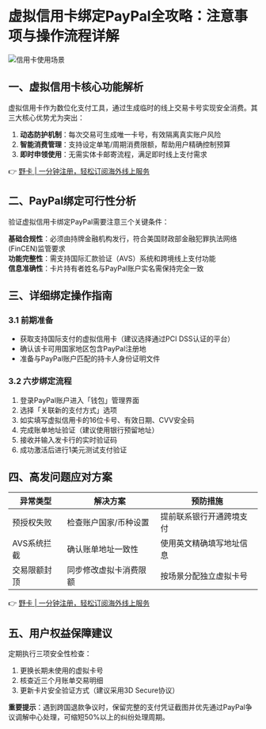 # 虚拟信用卡绑定PayPal全攻略：注意事项与操作流程详解

![信用卡使用场景](https://bbtdd.com/wp-content/uploads/img/62009091966813.webp)

## 一、虚拟信用卡核心功能解析
虚拟信用卡作为数位化支付工具，通过生成临时的线上交易卡号实现安全消费。其三大核心优势尤为突出：

1. **动态防护机制**：每次交易可生成唯一卡号，有效隔离真实账户风险
2. **智能消费管理**：支持设定单笔/周期消费限额，帮助用户精确控制预算
3. **即时申领使用**：无需实体卡邮寄流程，满足即时线上支付需求

👉 [野卡 | 一分钟注册，轻松订阅海外线上服务](https://bbtdd.com/yeka)

## 二、PayPal绑定可行性分析
验证虚拟信用卡绑定PayPal需要注意三个关键条件：

**基础合规性**：必须由持牌金融机构发行，符合美国财政部金融犯罪执法网络(FinCEN)监管要求  
**功能完整性**：需支持国际汇款验证（AVS）系统和跨境线上支付功能  
**信息准确性**：卡片持有者姓名与PayPal账户实名需保持完全一致

## 三、详细绑定操作指南

### 3.1 前期准备
- 获取支持国际支付的虚拟信用卡（建议选择通过PCI DSS认证的平台）
- 确认该卡可用国家地区包含PayPal注册地
- 准备与PayPal账户匹配的持卡人身份证明文件

### 3.2 六步绑定流程
1. 登录PayPal账户进入「钱包」管理界面
2. 选择「关联新的支付方式」选项
3. 如实填写虚拟信用卡的16位卡号、有效日期、CVV安全码
4. 完成账单地址验证（建议使用银行预留地址）
5. 接收并输入发卡行的实时验证码
6. 成功激活后进行1美元测试支付验证

## 四、高发问题应对方案

| 异常类型 | 解决方案 | 预防措施 |
|---------|---------|---------|
| 预授权失败 | 检查账户国家/币种设置 | 提前联系银行开通跨境支付 |
| AVS系统拦截 | 确认账单地址一致性 | 使用英文精确填写地址信息 |
| 交易限额封顶 | 同步修改虚拟卡消费限额 | 按场景分配独立虚拟卡号 |

👉 [野卡 | 一分钟注册，轻松订阅海外线上服务](https://bbtdd.com/yeka)

## 五、用户权益保障建议
定期执行三项安全性检查：
1. 更换长期未使用的虚拟卡号
2. 核查近三个月账单交易明细
3. 更新卡片安全验证方式（建议采用3D Secure协议）

**重要提示**：遇到跨国退款争议时，保留完整的支付凭证截图并优先通过PayPal争议调解中心处理，可缩短50%以上的纠纷处理周期。